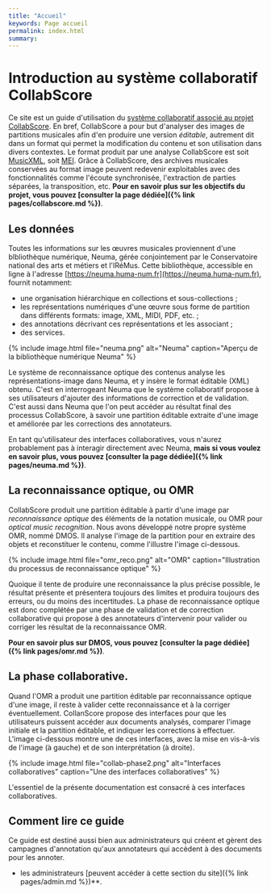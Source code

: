 ```yaml
---
title: "Accueil"
keywords: Page accueil
permalink: index.html
summary: 
---
```


# Introduction au système collaboratif CollabScore

Ce site est un guide d'utilisation du [système collaboratif
associé au projet CollabScore](https://collabscore.cnam.fr). 
En bref, CollabScore a pour but
d'analyser des images de partitions musicales 
afin d'en produire une version *éditable*, autrement
dit dans un format qui permet la modification du contenu
et son utilisation dans divers contextes. Le format
produit par une analyse CollabScore est soit 
[MusicXML](https://www.musicxml.com/), soit 
[MEI](https://music-encoding.org/). Grâce à CollabScore,
des archives musicales conservées au format image 
peuvent redevenir exploitables avec des fonctionnalités
comme l'écoute synchronisée, l'extraction de parties séparées,
la transposition, etc.  **Pour en savoir plus sur 
les objectifs du projet, vous pouvez 
[consulter la page dédiée]({% link pages/collabscore.md %})**.

## Les données


Toutes les informations sur les œuvres musicales proviennent
d'une blbliothèque numérique, Neuma, 
gérée conjointement par le Conservatoire national des 
arts et métiers et l'IRéMus. Cette bibliothèque,
accessible en ligne à l'adresse 
[https://neuma.huma-num.fr](https://neuma.huma-num.fr), 
fournit notamment:
  - une organisation hiérarchique en collections et sous-collections ;
  - les représentations numériques d'une œuvre sous forme
    de partition dans
    différents formats: image, XML, MIDI, PDF, etc. ;
  - des annotations décrivant ces représentations et les associant ;
  - des services.


{% include image.html
file="neuma.png" alt="Neuma" caption="Aperçu de la bibliothèque numérique Neuma"  %} 

Le système de reconnaissance optique des contenus analyse les
représentations-image dans Neuma, et y insère le format
éditable (XML) obtenu. C'est en interrogeant Neuma
que le système collaboratif propose à ses utilisateurs
d'ajouter des informations de correction et de validation. C'est
aussi dans Neuma que l'on peut accéder au résultat final des processus
CollabScore, à savoir une partition éditable extraite d'une image
et améliorée par les corrections des annotateurs.

En tant qu'utilisateur des interfaces collaboratives, vous n'aurez probablement pas à interagir directement avec Neuma, **mais si vous voulez en savoir plus, vous pouvez 
[consulter la page dédiée]({% link pages/neuma.md %})**.

## La reconnaissance optique, ou OMR

CollabScore produit une partition éditable à partir
d'une image par *reconnaissance optique* des éléments
de la notation musicale, ou OMR pour
*optical music recognition*. Nous avons développé
notre propre système OMR, nommé DMOS. Il analyse l'image de
la partition pour en extraire des objets et reconstituer le contenu,
comme l'illustre l'image ci-dessous.

{% include image.html
file="omr_reco.png" alt="OMR" caption="Illustration du processus de reconnaissance optique"  %} 

Quoique il tente
de produire une reconnaissance la plus précise
possible, le résultat présente et présentera toujours des limites
et produira toujours des erreurs, ou du moins
des incertitudes. La phase de reconnaissance optique est
donc complétée par une phase de validation et de correction
collaborative qui propose à des annotateurs
d'intervenir pour valider ou corriger les
résultat de la reconnaissance OMR.

**Pour en savoir plus sur DMOS, vous pouvez 
[consulter la page dédiée]({% link pages/omr.md %})**.

## La phase collaborative.

Quand l'OMR a produit une partition éditable par reconnaissance
optique d'une image, il reste à valider cette reconnaissance
et à la corriger éventuellement. CollanScore propose des
interfaces pour que les utilisateurs puissent accéder aux documents
analysés,  comparer l'image initiale et la partition éditable, et 
indiquer les corrections à effectuer. L'image ci-dessous montre
une de ces interfaces, avec la mise en vis-à-vis de l'image (à
gauche) et de son interprétation (à droite). 

{% include image.html
file="collab-phase2.png" alt="Interfaces collaboratives"  caption="Une des interfaces collaboratives" %} 

L'essentiel de la présente documentation est consacré à ces
interfaces collaboratives.


## Comment lire ce guide

Ce guide est destiné aussi bien aux administrateurs 
qui créent et 
gèrent des campagnes d'annotation qu'aux annotateurs 
qui accèdent à  des documents pour les annoter. 

 - les administrateurs [peuvent accéder à cette section du site]({% link pages/admin.md %})**.
 
